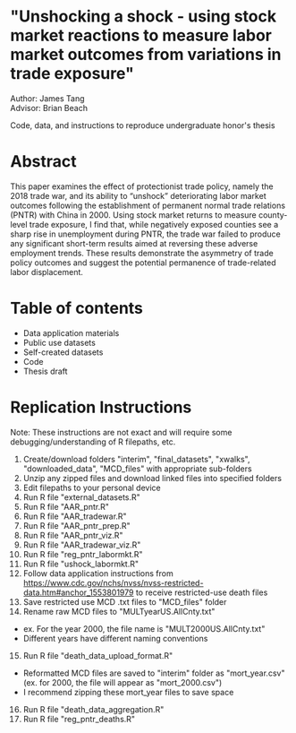 # "Unshocking a shock - using stock market reactions to measure labor market outcomes from variations in trade exposure" 
Author: James Tang  
Advisor: Brian Beach  

Code, data, and instructions to reproduce undergraduate honor's thesis
# Abstract
This paper examines the effect of protectionist trade policy, namely the 2018 trade war, and its ability to “unshock” deteriorating labor market outcomes following the establishment of permanent normal trade relations (PNTR) with China in 2000. Using stock market returns to measure county-level trade exposure, I find that, while negatively exposed counties see a sharp rise in unemployment during PNTR, the trade war failed to produce any significant short-term results aimed at reversing these adverse employment trends. These results demonstrate the asymmetry of trade policy outcomes and suggest the potential permanence of trade-related labor displacement.


# Table of contents
- Data application materials
- Public use datasets
- Self-created datasets
- Code
- Thesis draft


# Replication Instructions 
Note: These instructions are not exact and will require some debugging/understanding of R filepaths, etc. 
1. Create/download folders "interim", "final_datasets", "xwalks", "downloaded_data", "MCD_files" with appropriate sub-folders
2. Unzip any zipped files and download linked files into specified folders
3. Edit filepaths to your personal device 
4. Run R file "external_datasets.R" 
5. Run R file "AAR_pntr.R"
6. Run R file "AAR_tradewar.R" 
7. Run R file "AAR_pntr_prep.R" 
8. Run R file "AAR_pntr_viz.R"
9. Run R file "AAR_tradewar_viz.R" 
10. Run R file "reg_pntr_labormkt.R"
11. Run R file "ushock_labormkt.R"
12. Follow data application instructions from https://www.cdc.gov/nchs/nvss/nvss-restricted-data.htm#anchor_1553801979 to receive restricted-use death files
13. Save restricted use MCD .txt files to "MCD_files" folder
14. Rename raw MCD files to "MULTyearUS.AllCnty.txt"
  - ex. For the year 2000, the file name is "MULT2000US.AllCnty.txt" 
  - Different years have different naming conventions
15. Run R file "death_data_upload_format.R" 
  - Reformatted MCD files are saved to "interim" folder as "mort_year.csv" (ex. for 2000, the file will appear as "mort_2000.csv")
  - I recommend zipping these mort_year files to save space 
16. Run R file "death_data_aggregation.R"
17. Run R file "reg_pntr_deaths.R"



